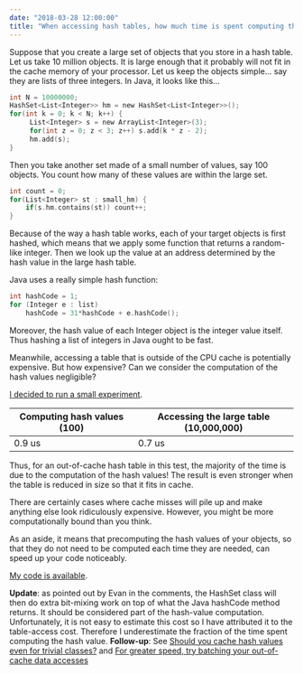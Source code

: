```yaml
---
date: "2018-03-28 12:00:00"
title: "When accessing hash tables, how much time is spent computing the hash functions?"
---
```




Suppose that you create a large set of objects that you store in a hash table. Let us take 10 million<a href="https://lemire.me/blog/2018/03/29/should-you-cache-hash-values-even-for-trivial-classes/"></a> objects. It is large enough that it probably will not fit in the cache memory of your processor. Let us keep the objects simple&hellip; say they are lists of three integers.
In Java, it looks like this&hellip;
```C
int N = 10000000;
HashSet<List<Integer>> hm = new HashSet<List<Integer>>();
for(int k = 0; k < N; k++) {
     List<Integer> s = new ArrayList<Integer>(3);
     for(int z = 0; z < 3; z++) s.add(k * z - 2);
     hm.add(s);
}
```


Then you take another set made of a small number of values, say 100 objects. You count how many of these values are within the large set.
```C
int count = 0;
for(List<Integer> st : small_hm) {
    if(s.hm.contains(st)) count++;
}
```


Because of the way a hash table works, each of your target objects is first hashed, which means that we apply some function that returns a random-like integer. Then we look up the value at an address determined by the hash value in the large hash table.

Java uses a really simple hash function:
```C
int hashCode = 1;
for (Integer e : list)
    hashCode = 31*hashCode + e.hashCode();
```


Moreover, the hash value of each Integer object is the integer value itself. Thus hashing a list of integers in Java ought to be fast.

Meanwhile, accessing a table that is outside of the CPU cache is potentially expensive. But how expensive? Can we consider the computation of the hash values negligible?

[I decided to run a small experiment](https://github.com/lemire/Code-used-on-Daniel-Lemire-s-blog/tree/master/2018/03/28).

Computing hash values (100) |Accessing the large table (10,000,000) |
-------------------------|-------------------------|
0.9 us                   |0.7 us                   |


Thus, for an out-of-cache hash table in this test, the majority of the time is due to the computation of the hash values! The result is even stronger when the table is reduced in size so that it fits in cache.

There are certainly cases where cache misses will pile up and make anything else look ridiculously expensive. However, you might be more computationally bound than you think.

As an aside, it means that precomputing the hash values of your objects, so that they do not need to be computed each time they are needed, can speed up your code noticeably.

[My code is available](https://github.com/lemire/Code-used-on-Daniel-Lemire-s-blog/tree/master/2018/03/28).

__Update__: as pointed out by Evan in the comments, the HashSet class will then do extra bit-mixing work on top of what the Java hashCode method returns. It should be considered part of the hash-value computation. Unfortunately, it is not easy to estimate this cost so I have attributed it to the table-access cost. Therefore I underestimate the fraction of the time spent computing the hash value.
__Follow-up__: See [Should you cache hash values even for trivial classes?](/lemire/blog/2018/03/29/should-you-cache-hash-values-even-for-trivial-classes/) and [For greater speed, try batching your out-of-cache data accesses](/lemire/blog/2018/04/12/for-greater-speed-try-batching-your-out-of-cache-data-accesses/)
